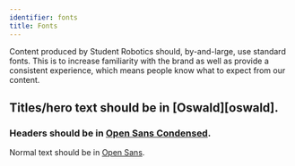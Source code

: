 ```yaml
---
identifier: fonts
title: Fonts
---
```


Content produced by Student Robotics should, by-and-large, use standard fonts. 
This is to increase familiarity with the brand as well as provide a consistent 
experience, which means people know what to expect from our content.

<h2 class="hero-text" markdown="1">Titles/hero text should be in [Oswald][oswald].</h2>

### Headers should be in [Open Sans Condensed][opensans].

Normal text should be in [Open Sans][opensans].

[oswald]: //www.google.com/fonts/specimen/Oswald
[opensans]: //www.google.com/fonts/specimen/Open+Sans
